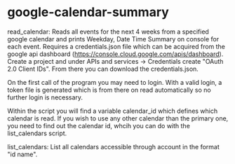 # google-calendar-summary

read_calendar: 
Reads all events for the next 4 weeks from a specified google calendar and prints Weekday, Date Time Summary on console for each event.
Requires a credentials.json file which can be acquired from the google api dashboard (https://console.cloud.google.com/apis/dashboard). Create a project and under APIs and services -> Credentials create "OAuth 2.0 Client IDs". From there you can download the credentials.json.

On the first call of the program you may need to login. With a valid login, a token file is generated which is from there on read automatically so no further login is necessary.

Within the script you will find a variable calendar_id which defines which calendar is read. If you wish to use any other calendar than the primary one, you need to find out the calendar id, whcih you can do with the list_calendars script.

list_calendars:
List all calendars accessible through account in the format "id name".
